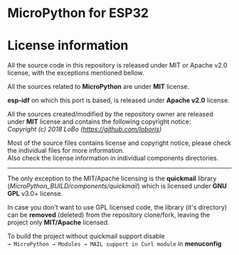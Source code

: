 # MicroPython for ESP32

# License information

All the source code in this repository is released under MIT or Apache v2.0 license, with the exceptions mentioned bellow.

All the sources related to **MicroPython** are under **MIT** license.

**esp-idf** on which this port is based, is released under **Apache v2.0** license.

All the sources created/modified by the repository owner are released under **MIT** license and contains the following copyright notice:<br>
*Copyright (c) 2018 LoBo (https://github.com/loboris)*

Most of the source files contains license and copyright notice, please check the individual files for more information.<br>
Also check the license information in individual components directories.

---

The only exception to the MIT/Apache licensing is the **quickmail** library (*MicroPython_BUILD/components/quickmail*) which is licensed under **GNU GPL** v3.0+ license.

In case you don't want to use GPL licensed code, the library (it's directory) can be **removed** (deleted) from the repository clone/fork, leaving the project only **MIT/Apache** licensed.

To build the project without quickmail support disable<br>
`→ MicroPython → Modules → MAIL support in Curl module` in **menuconfig**
